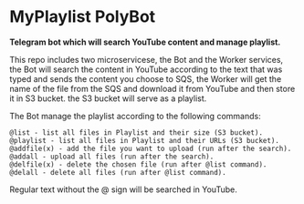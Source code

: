 # MyPlaylist PolyBot

**Telegram bot which will search YouTube content and manage playlist.**

This repo includes two microservicese, the Bot and the Worker services,
the Bot will search the content in YouTube according to the text that was typed and sends the content you choose to SQS,
the Worker will get the name of the file from the SQS and download it from YouTube and then store it in S3 bucket.
the S3 bucket will serve as a playlist.

The Bot manage the playlist according to the following commands:

    @list - list all files in Playlist and their size (S3 bucket).
    @playlist - list all files in Playlist and their URLs (S3 bucket).
    @addfile(x) - add the file you want to upload (run after the search).
    @addall - upload all files (run after the search).
    @delfile(x) - delete the chosen file (run after @list command).
    @delall - delete all files (run after @list command).

Regular text without the @ sign will be searched in YouTube. 
